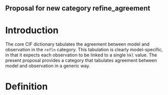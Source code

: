 ## Proposal for new category refine_agreement

# Introduction

The core CIF dictionary tabulates the agreement between model and
observation in the `refln` category.  This tabulation is clearly
model-specific, in that it expects each observation to be linked to a
single `hkl` value. The present proposal provides a category that
tabulates agreement between model and observation in a generic way.

# Definition
